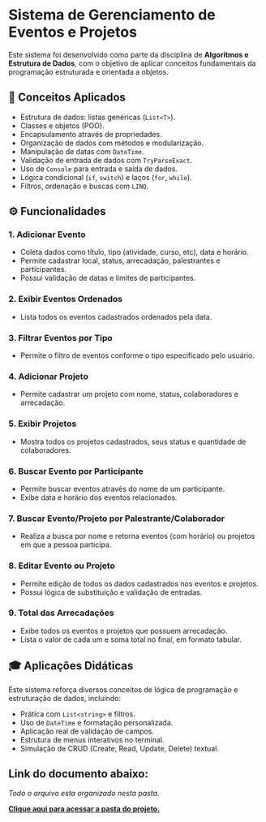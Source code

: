 # Sistema de Gerenciamento de Eventos e Projetos

Este sistema foi desenvolvido como parte da disciplina de **Algoritmos e Estrutura de Dados**, com o objetivo de aplicar conceitos fundamentais da programação estruturada e orientada a objetos.

## 🧠 Conceitos Aplicados

- Estrutura de dados: listas genéricas (`List<T>`).
- Classes e objetos (POO).
- Encapsulamento através de propriedades.
- Organização de dados com métodos e modularização.
- Manipulação de datas com `DateTime`.
- Validação de entrada de dados com `TryParseExact`.
- Uso de `Console` para entrada e saída de dados.
- Lógica condicional (`if`, `switch`) e laços (`for`, `while`).
- Filtros, ordenação e buscas com `LINQ`.

## ⚙️ Funcionalidades

### 1. Adicionar Evento
- Coleta dados como título, tipo (atividade, curso, etc), data e horário.
- Permite cadastrar local, status, arrecadação, palestrantes e participantes.
- Possui validação de datas e limites de participantes.

### 2. Exibir Eventos Ordenados
- Lista todos os eventos cadastrados ordenados pela data.

### 3. Filtrar Eventos por Tipo
- Permite o filtro de eventos conforme o tipo especificado pelo usuário.

### 4. Adicionar Projeto
- Permite cadastrar um projeto com nome, status, colaboradores e arrecadação.

### 5. Exibir Projetos
- Mostra todos os projetos cadastrados, seus status e quantidade de colaboradores.

### 6. Buscar Evento por Participante
- Permite buscar eventos através do nome de um participante.
- Exibe data e horário dos eventos relacionados.

### 7. Buscar Evento/Projeto por Palestrante/Colaborador
- Realiza a busca por nome e retorna eventos (com horário) ou projetos em que a pessoa participa.

### 8. Editar Evento ou Projeto
- Permite edição de todos os dados cadastrados nos eventos e projetos.
- Possui lógica de substituição e validação de entradas.

### 9. Total das Arrecadações
- Exibe todos os eventos e projetos que possuem arrecadação.
- Lista o valor de cada um e soma total no final, em formato tabular.

## 🎓 Aplicações Didáticas

Este sistema reforça diversos conceitos de lógica de programação e estruturação de dados, incluindo:

- Prática com `List<string>` e filtros.
- Uso de `DateTime` e formatação personalizada.
- Aplicação real de validação de campos.
- Estrutura de menus interativos no terminal.
- Simulação de CRUD (Create, Read, Update, Delete) textual.

## Link do documento abaixo:
*Todo o arquivo esta organizado nesta pasta.*

**[Clique aqui para acessar a pasta do projeto.](https://github.com/2025-1-NADS2/Projeto6/tree/main/src/Back-End/Entrega%202/Algoritimo%20e%20Estrutura%20de%20Dados)**  


